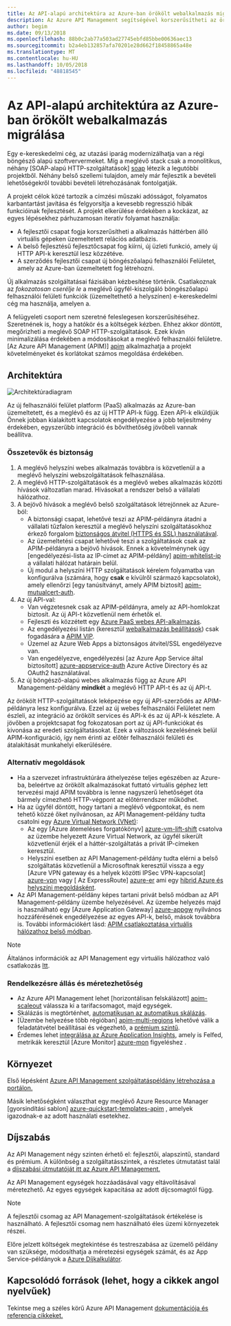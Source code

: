 ```yaml
---
title: Az API-alapú architektúra az Azure-ban örökölt webalkalmazás migrálása
description: Az Azure API Management segítségével korszerűsítheti az örökölt webalkalmazást.
author: begim
ms.date: 09/13/2018
ms.openlocfilehash: 88b0c2ab77a503ad27745ebfd85bbe00636aec13
ms.sourcegitcommit: b2a4eb132857afa70201e28d662f18458865a48e
ms.translationtype: MT
ms.contentlocale: hu-HU
ms.lasthandoff: 10/05/2018
ms.locfileid: "48818545"
---
```

# <a name="migrating-a-legacy-web-application-to-an-api-based-architecture-on-azure"></a>Az API-alapú architektúra az Azure-ban örökölt webalkalmazás migrálása

Egy e-kereskedelmi cég, az utazási iparág modernizálhatja van a régi böngésző alapú szoftververmeket. Míg a meglévő stack csak a monolitikus, néhány [SOAP-alapú HTTP-szolgáltatások] [ soap] létezik a legutóbbi projektből. Néhány belső szellemi tulajdon, amely már fejlesztik a bevételi lehetőségekről további bevételi létrehozásának fontolgatják.

A projekt célok közé tartozik a címzési műszaki adósságot, folyamatos karbantartást javítása és felgyorsítja a kevesebb regresszió hibák funkcióinak fejlesztését. A projekt elkerülése érdekében a kockázat, az egyes lépésekhez párhuzamosan iteratív folyamat használja:

* A fejlesztői csapat fogja korszerűsítheti a alkalmazás háttérben álló virtuális gépeken üzemeltetett relációs adatbázis.
* A belső fejlesztésű fejlesztőcsapat fog kiírni, új üzleti funkció, amely új HTTP API-k keresztül lesz közzétéve.
* A szerződés fejlesztői csapat új böngészőalapú felhasználói Felületet, amely az Azure-ban üzemeltetett fog létrehozni.

Új alkalmazás szolgáltatásai fázisában kézbesítése történik. Csatlakoznak az *fokozatosan cserélje le* a meglévő ügyfél-kiszolgáló böngészőalapú felhasználói felületi funkciók (üzemeltethető a helyszínen) e-kereskedelmi cég ma használja, amelyen a.

A felügyeleti csoport nem szeretné feleslegesen korszerűsítéséhez. Szeretnének is, hogy a hatókör és a költségek kézben. Ehhez akkor döntött, megőrizheti a meglévő SOAP HTTP-szolgáltatások. Ezek kíván minimalizálása érdekében a módosításokat a meglévő felhasználói felületre. [Az Azure API Management (APIM)] [ apim] alkalmazhatja a projekt követelményeket és korlátokat számos megoldása érdekében.

## <a name="architecture"></a>Architektúra

![Architektúradiagram][architecture]

Az új felhasználói felület platform (PaaS) alkalmazás az Azure-ban üzemeltetett, és a meglévő és az új HTTP API-k függ. Ezen API-k elküldjük Önnek jobban kialakított kapcsolatok engedélyezése a jobb teljesítmény érdekében, egyszerűbb integráció és bővíthetőség jövőbeli vannak beállítva.

### <a name="components-and-security"></a>Összetevők és biztonság

1. A meglévő helyszíni webes alkalmazás továbbra is közvetlenül a a meglévő helyszíni webszolgáltatások felhasználása.
2. A meglévő HTTP-szolgáltatások és a meglévő webes alkalmazás közötti hívások változatlan marad. Hívásokat a rendszer belső a vállalati hálózathoz.
3. A bejövő hívások a meglévő belső szolgáltatások létrejönnek az Azure-ból:
    * A biztonsági csapat, lehetővé teszi az APIM-példányra átadni a vállalati tűzfalon keresztül a meglévő helyszíni szolgáltatásokhoz érkező forgalom [biztonságos átvitel (HTTPS és SSL) használatával][apim-ssl].
    * Az üzemeltetési csapat lehetővé teszi a szolgáltatások csak az APIM-példányra a bejövő hívások. Ennek a követelménynek úgy [engedélyezési-lista az IP-címet az APIM-példány] [ apim-whitelist-ip] a vállalati hálózat határain belül.
    * Új modul a helyszíni HTTP szolgáltatások kérelem folyamatba van konfigurálva (számára, hogy **csak** e kívülről származó kapcsolatok), amely ellenőrzi [egy tanúsítványt, amely APIM biztosít] [apim-mutualcert-auth].
1. Az új API-val:
    * Van végzetesnek csak az APIM-példányra, amely az API-homlokzat biztosít. Az új API-t közvetlenül nem érhetők el.
    * Fejleszti és közzétett egy [Azure PaaS webes API-alkalmazás][azure-api-apps].
    * Az engedélyezési listán (keresztül [webalkalmazás beállítások][azure-appservice-ip-restrict]) csak fogadására a [APIM VIP][apim-faq-vip].
    * Üzemel az Azure Web Apps a biztonságos átvitel/SSL engedélyezve van.
    * Van engedélyezve, engedélyezési [az Azure App Service által biztosított] [ azure-appservice-auth] Azure Active Directory és az OAuth2 használatával.
2. Az új böngésző-alapú webes alkalmazás függ az Azure API Management-példány **mindkét** a meglévő HTTP API-t és az új API-t.

Az örökölt HTTP-szolgáltatások leképezése egy új API-szerződés az APIM-példányra lesz konfigurálva. Ezzel az új webes felhasználói Felületet nem észleli, az integráció az örökölt services és API-k és az új API-k készlete. A jövőben a projektcsapat fog fokozatosan port az új API-funkciókat és kivonása az eredeti szolgáltatásokat. Ezek a változások kezelésének belül APIM-konfiguráció, így nem érinti az előtér felhasználói felületi és átalakítását munkahelyi elkerülésére.

### <a name="alternatives"></a>Alternatív megoldások

* Ha a szervezet infrastruktúrára áthelyezése teljes egészében az Azure-ba, beleértve az örökölt alkalmazásokat futtató virtuális géphez lett tervezési majd APIM továbbra is lenne nagyszerű lehetőséget óta bármely címezhető HTTP-végpont az előtérrendszer működhet.
* Ha az ügyfél döntött, hogy tartani a meglévő végpontokat, és nem tehető közzé őket nyilvánosan, az API Management-példány tudta csatolni egy [Azure Virtual Network (VNet)][azure-vnet]:
  * Az egy [Azure átemeléses forgatókönyv] [ azure-vm-lift-shift] csatolva az üzembe helyezett Azure Virtual Network, az ügyfél sikerült közvetlenül érjék el a háttér-szolgáltatás a privát IP-címeken keresztül.
  * Helyszíni esetben az API Management-példány tudta elérni a belső szolgáltatás közvetlenül a Microsoftnak keresztül vissza a egy [Azure VPN gateway és a helyek közötti IPSec VPN-kapcsolat] [ azure-vpn] vagy [ Az ExpressRoute] [ azure-er] ami egy [hibrid Azure és helyszíni megoldásként][azure-hybrid].
* Az API Management-példány képes tartani privát belső módban az API Management-példány üzembe helyezésével. Az üzembe helyezés majd is használható egy [Azure Application Gateway] [ azure-appgw] nyilvános hozzáférésének engedélyezése az egyes API-k, belső, mások továbbra is. További információkért lásd: [APIM csatlakoztatása virtuális hálózathoz belső módban][apim-vnet-internal].

> [!NOTE]
> Általános információk az API Management egy virtuális hálózathoz való csatlakozás [Itt][apim-vnet].

### <a name="availability-and-scalability"></a>Rendelkezésre állás és méretezhetőség

* Az Azure API Management lehet [horizontálisan felskálázott] [ apim-scaleout] válassza ki a tarifacsomagot, majd egységek.
* Skálázás is megtörténhet, [automatikusan az automatikus skálázás][apim-autoscale].
* [Üzembe helyezése több régióban] [ apim-multi-regions] lehetővé válik a feladatátvétel beállításai és végezhető, a [prémium szintű][apim-pricing].
* Érdemes lehet [integrálása az Azure Application Insights][azure-apim-ai], amely is Felfed, metrikák keresztül [Azure Monitor] [ azure-mon] figyeléshez .

## <a name="deployment"></a>Környezet

Első lépésként [Azure API Management szolgáltatáspéldány létrehozása a portálon.][apim-create]

Másik lehetőségként választhat egy meglévő Azure Resource Manager [gyorsindítási sablon] [ azure-quickstart-templates-apim] , amelyek igazodnak-e az adott használati esetekhez.

## <a name="pricing"></a>Díjszabás

Az API Management négy szinten érhető el: fejlesztői, alapszintű, standard és prémium. A különbség a szolgáltatásszintek, a részletes útmutatást talál a [díjszabási útmutatóját itt az Azure API Management.][apim-pricing]

Az API Management egységek hozzáadásával vagy eltávolításával méretezhető. Az egyes egységek kapacitása az adott díjcsomagtól függ.

> [!NOTE]
> A fejlesztői csomag az API Management-szolgáltatások értékelése is használható. A fejlesztői csomag nem használható éles üzemi környezetek részei.

Előre jelzett költségek megtekintése és testreszabása az üzemelő példány van szüksége, módosíthatja a méretezési egységek számát, és az App Service-példányok a [Azure Díjkalkulátor][pricing-calculator].

## <a name="related-resources"></a>Kapcsolódó források (lehet, hogy a cikkek angol nyelvűek)

Tekintse meg a széles körű Azure API Management [dokumentációja és referencia cikkeket.][apim]

<!-- links -->
[architecture]: ./media/architecture-apim-api-scenario.png
[apim-create]: /azure/api-management/get-started-create-service-instance
[apim-git]: /azure/api-management/api-management-configuration-repository-git
[apim-multi-regions]: /azure/api-management/api-management-howto-deploy-multi-region
[apim-autoscale]: /azure/api-management/api-management-howto-autoscale
[apim-scaleout]: /azure/api-management/upgrade-and-scale
[azure-apim-ai]: /azure/api-management/api-management-howto-app-insights
[azure-ai]: /azure/application-insights/
[azure-mon]: /azure/monitoring-and-diagnostics/monitoring-overview
[azure-appgw]: /azure/application-gateway/application-gateway-introduction
[apim-vnet-internal]: /azure/api-management/api-management-howto-integrate-internal-vnet-appgateway
[apim-vnet]: /azure/api-management/api-management-using-with-vnet
[azure-hybrid]: /azure/architecture/reference-architectures/hybrid-networking/
[azure-er]: /azure/expressroute/expressroute-introduction
[azure-vpn]: /azure/vpn-gateway/vpn-gateway-howto-site-to-site-resource-manager-portal
[azure-vnet]: /azure/virtual-network/virtual-networks-overview
[azure-appservice-auth]: /azure/app-service/app-service-authentication-overview#identity-providers
[apim-faq-vip]: /azure/api-management/api-management-faq#is-the-api-management-gateway-ip-address-constant-can-i-use-it-in-firewall-rules
[azure-appservice-ip-restrict]: /azure/app-service/app-service-ip-restrictions
[azure-api-apps]: /azure/app-service/
[apim-ssl]: /azure/api-management/api-management-howto-manage-protocols-ciphers
[apim-mutualcert-auth]: /azure/api-management/api-management-howto-mutual-certificates
[apim-whitelist-ip]: /azure/api-management/api-management-faq#is-the-api-management-gateway-ip-address-constant-can-i-use-it-in-firewall-rules
[anti-corruption-layer-pattern]: /azure/architecture/patterns/anti-corruption-layer
[apim]: /azure/api-management/api-management-key-concepts
[apim-api-design-guidance]: /azure/architecture/best-practices/api-design
[visualstudio-youtube-solid-design]: https://youtu.be/agkWYPUcLpg
[azure-vm-lift-shift]: https://azure.microsoft.com/resources/azure-virtual-datacenter-lift-and-shift-guide/
[standard-pricing-calc]: https://azure.com/e/
[premium-pricing-calc]: https://azure.com/e/
[apim-pricing]: https://azure.microsoft.com/pricing/details/api-management/
[azure-quickstart-templates-apim]: https://azure.microsoft.com/resources/templates/?term=API+Management&pageNumber=1
[soap]: https://en.wikipedia.org/wiki/SOAP
[pricing-calculator]: https://azure.com/e/0e916a861fac464db61342d378cc0bd6